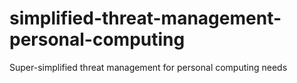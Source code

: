 # simplified-threat-management-personal-computing
Super-simplified threat management for personal computing needs
